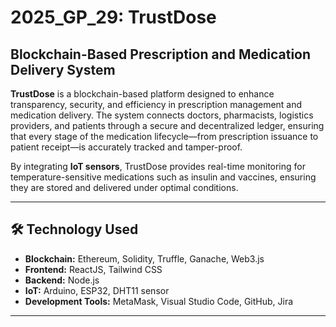 # 2025_GP_29: TrustDose

## Blockchain-Based Prescription and Medication Delivery System

**TrustDose** is a blockchain-based platform designed to enhance transparency, security, and efficiency in prescription management and medication delivery. The system connects doctors, pharmacists, logistics providers, and patients through a secure and decentralized ledger, ensuring that every stage of the medication lifecycle—from prescription issuance to patient receipt—is accurately tracked and tamper-proof.  

By integrating **IoT sensors**, TrustDose provides real-time monitoring for temperature-sensitive medications such as insulin and vaccines, ensuring they are stored and delivered under optimal conditions.

---

## 🛠️ Technology Used
- **Blockchain:** Ethereum, Solidity, Truffle, Ganache, Web3.js  
- **Frontend:** ReactJS, Tailwind CSS  
- **Backend:** Node.js  
- **IoT:** Arduino, ESP32, DHT11 sensor  
- **Development Tools:** MetaMask, Visual Studio Code, GitHub, Jira  

---


